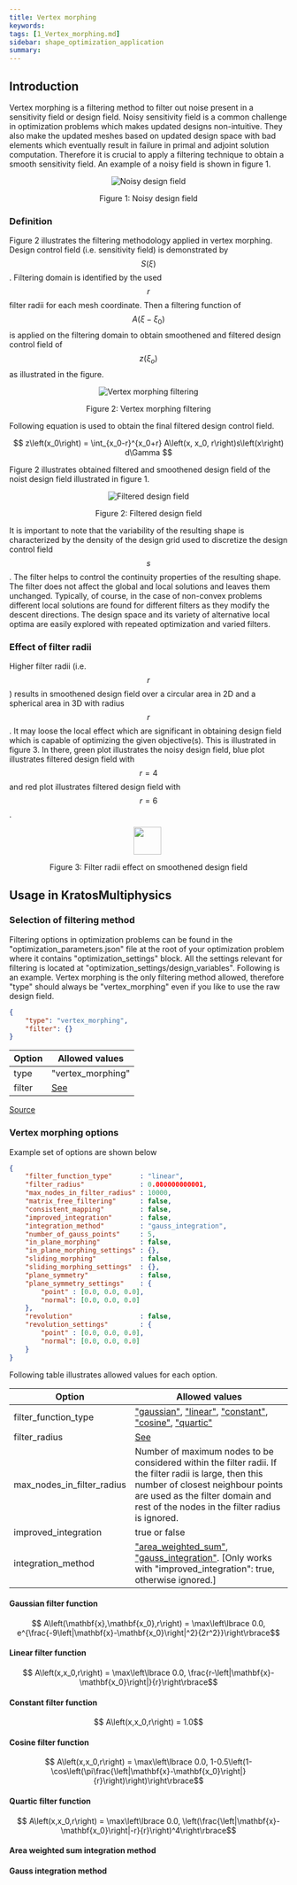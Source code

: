 ```yaml
---
title: Vertex morphing
keywords: 
tags: [1_Vertex_morphing.md]
sidebar: shape_optimization_application
summary: 
---
```


## Introduction

Vertex morphing is a filtering method to filter out noise present in a sensitivity field or design field. Noisy sensitivity field is a common challenge in optimization problems which makes updated designs non-intuitive. They also make the updated meshes based on updated design space with bad elements which eventually result in failure in primal and adjoint solution computation. Therefore it is crucial to apply a filtering technique to obtain a smooth sensitivity field. An example of a noisy field is shown in figure 1.

<p align="center">
    <img src="images/sensitivity_field_noise.png?raw=true" alt="Noisy design field"/>
</p>
<p align="center">Figure 1: Noisy design field</p>

### Definition

Figure 2 illustrates the filtering methodology applied in vertex morphing. Design control field (i.e. sensitivity field) is demonstrated by $$S\left(\xi\right)$$. Filtering domain is identified by the used $$r$$ filter radii for each mesh coordinate. Then a filtering function of $$A\left(\xi-\xi_0\right)$$ is applied on the filtering domain to obtain smoothened and filtered design control field of $$z\left(\xi_o\right)$$ as illustrated in the figure.

<p align="center">
    <img src="images/vertex_morphing_filtering.png?raw=true" alt="Vertex morphing filtering"/>
</p>
<p align="center">Figure 2: Vertex morphing filtering</p>

Following equation is used to obtain the final filtered design control field.

<p align="center">$$ z\left(x_0\right) = \int_{x_0-r}^{x_0+r} A\left(x, x_0, r\right)s\left(x\right) d\Gamma $$</p>

Figure 2 illustrates obtained filtered and smoothened design field of the noist design field illustrated in figure 1.

<p align="center">
    <img src="images/sensitivity_field_filtered.png?raw=true" alt="Filtered design field"/>
</p>
<p align="center">Figure 2: Filtered design field</p>

It is important to note that the variability of the resulting shape is characterized by the density of the design grid used to discretize the design control field $$s$$. The filter helps to control the continuity properties of the resulting shape. The filter does not affect the global and local solutions and leaves them unchanged. Typically, of course, in the case of non-convex problems different local solutions are found for different filters as they modify the descent directions. The design space and its variety of alternative local optima are easily explored with repeated optimization and varied filters.

### Effect of filter radii

Higher filter radii (i.e. $$r$$) results in smoothened design field over a circular area in 2D and a spherical area in 3D with radius $$r$$. It may loose the local effect which are significant in obtaining design field which is capable of optimizing the given objective(s). This is illustrated in figure 3. In there, green plot illustrates the noisy design field, blue plot illustrates filtered design field with $$r=4$$ and red plot illustrates filtered design field with $$r=6$$.

<p align="center">
    <img src="images/filter_radii_4.png" width="50"/><img src="images/filter_radii_6.png" width="5"/>
</p>
<p align="center">Figure 3: Filter radii effect on smoothened design field</p>

## Usage in KratosMultiphysics

### Selection of filtering method

Filtering options in optimization problems can be found in the "optimization_parameters.json" file at the root of your optimization problem where it contains "optimization_settings" block. All the settings relevant for filtering is located at "optimization_settings/design_variables". Following is an example. Vertex morphing is the only filtering method allowed, therefore "type" should always be "vertex_morphing" even if you like to use the raw design field.

```json
{
    "type": "vertex_morphing",
    "filter": {}
}
```

| Option | Allowed values |
| ------------- | ------------- |
| type  | "vertex_morphing"  |
| filter  | [See](#vertex-morphing-options) |

[Source](https://github.com/KratosMultiphysics/Kratos/blob/master/applications/ShapeOptimizationApplication/python_scripts/optimizer_factory.py#L44-L45)

### Vertex morphing options

Example set of options are shown below

```json
{
    "filter_function_type"       : "linear",
    "filter_radius"              : 0.000000000001,
    "max_nodes_in_filter_radius" : 10000,
    "matrix_free_filtering"      : false,
    "consistent_mapping"         : false,
    "improved_integration"       : false,
    "integration_method"         : "gauss_integration",
    "number_of_gauss_points"     : 5,
    "in_plane_morphing"          : false,
    "in_plane_morphing_settings" : {},
    "sliding_morphing"           : false,
    "sliding_morphing_settings"  : {},
    "plane_symmetry"             : false,
    "plane_symmetry_settings"    : {
        "point" : [0.0, 0.0, 0.0],
        "normal": [0.0, 0.0, 0.0]
    },
    "revolution"                 : false,
    "revolution_settings"        : {
        "point" : [0.0, 0.0, 0.0],
        "normal": [0.0, 0.0, 0.0]
    }
}
```

Following table illustrates allowed values for each option.

| Option | Allowed values |
| ------------- | ------------- |
| filter_function_type  | ["gaussian"](#gaussian-filter-function), ["linear"](#linear-filter-function), ["constant"](#constant-filter-function), ["cosine"](#cosine-filter-function), ["quartic"](#quartic-filter-function)  |
| filter_radius  | [See](#effect-of-filter-radii) |
| max_nodes_in_filter_radius  | Number of maximum nodes to be considered within the filter radii. If the filter radii is large, then this number of closest neighbour points are used as the filter domain and rest of the nodes in the filter radius is ignored. |
| improved_integration  | true or false |
| integration_method  | ["area_weighted_sum"](#area-weighted-sum-integration-method), ["gauss_integration"](#gauss-integration-method). [Only works with "improved_integration": true, otherwise ignored.] |


#### Gaussian filter function

<p align="center">$$ A\left(\mathbf{x},\mathbf{x_0},r\right)  = \max\left\lbrace 0.0, e^{\frac{-9\left|\mathbf{x}-\mathbf{x_0}\right|^2}{2r^2}}\right\rbrace$$</p>

#### Linear filter function
<p align="center">$$ A\left(x,x_0,r\right)  = \max\left\lbrace 0.0, \frac{r-\left|\mathbf{x}-\mathbf{x_0}\right|}{r}\right\rbrace$$</p>

#### Constant filter function
<p align="center">$$ A\left(x,x_0,r\right)   = 1.0$$</p>

#### Cosine filter function
<p align="center">$$ A\left(x,x_0,r\right)   = \max\left\lbrace 0.0, 1-0.5\left(1-\cos\left(\pi\frac{\left|\mathbf{x}-\mathbf{x_0}\right|}{r}\right)\right)\right\rbrace$$</p>
<!-- [](double radius, double distance) {return std::max(0.0, );}; -->

#### Quartic filter function
<p align="center">$$ A\left(x,x_0,r\right)   = \max\left\lbrace 0.0, \left(\frac{\left|\mathbf{x}-\mathbf{x_0}\right|-r}{r}\right)^4\right\rbrace$$</p>

#### Area weighted sum integration method

#### Gauss integration method
